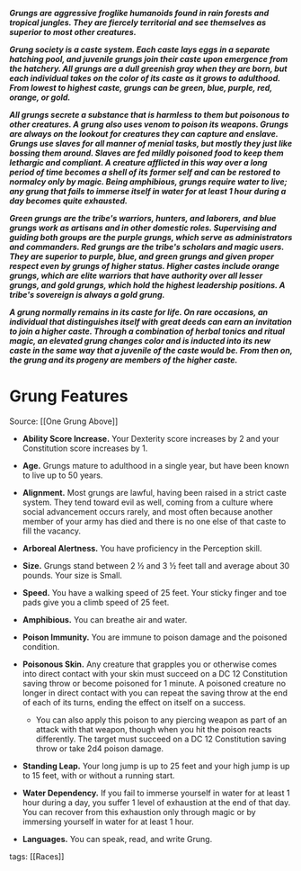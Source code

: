 _**Grungs are aggressive froglike humanoids found in rain forests and tropical jungles. They are fiercely territorial and see themselves as superior to most other creatures.**_

_**Grung society is a caste system. Each caste lays eggs in a separate hatching pool, and juvenile grungs join their caste upon emergence from the hatchery. All grungs are a dull greenish gray when they are born, but each individual takes on the color of its caste as it grows to adulthood. From lowest to highest caste, grungs can be green, blue, purple, red, orange, or gold.**_

_**All grungs secrete a substance that is harmless to them but poisonous to other creatures. A grung also uses venom to poison its weapons. Grungs are always on the lookout for creatures they can capture and enslave. Grungs use slaves for all manner of menial tasks, but mostly they just like bossing them around. Slaves are fed mildly poisoned food to keep them lethargic and compliant. A creature afflicted in this way over a long period of time becomes a shell of its former self and can be restored to normalcy only by magic. Being amphibious, grungs require water to live; any grung that fails to immerse itself in water for at least 1 hour during a day becomes quite exhausted.**_

_**Green grungs are the tribe's warriors, hunters, and laborers, and blue grungs work as artisans and in other domestic roles. Supervising and guiding both groups are the purple grungs, which serve as administrators and commanders. Red grungs are the tribe's scholars and magic users. They are superior to purple, blue, and green grungs and given proper respect even by grungs of higher status. Higher castes include orange grungs, which are elite warriors that have authority over all lesser grungs, and gold grungs, which hold the highest leadership positions. A tribe's sovereign is always a gold grung.**_

_**A grung normally remains in its caste for life. On rare occasions, an individual that distinguishes itself with great deeds can earn an invitation to join a higher caste. Through a combination of herbal tonics and ritual magic, an elevated grung changes color and is inducted into its new caste in the same way that a juvenile of the caste would be. From then on, the grung and its progeny are members of the higher caste.**_

# Grung Features

Source: [[One Grung Above]]

-   **Ability Score Increase.** Your Dexterity score increases by 2 and your Constitution score increases by 1.

-   **Age.** Grungs mature to adulthood in a single year, but have been known to live up to 50 years.

-   **Alignment.** Most grungs are lawful, having been raised in a strict caste system. They tend toward evil as well, coming from a culture where social advancement occurs rarely, and most often because another member of your army has died and there is no one else of that caste to fill the vacancy.

-   **Arboreal Alertness.** You have proficiency in the Perception skill.

-   **Size.** Grungs stand between 2 ½ and 3 ½ feet tall and average about 30 pounds. Your size is Small.

-   **Speed.** You have a walking speed of 25 feet. Your sticky finger and toe pads give you a climb speed of 25 feet.

-   **Amphibious.** You can breathe air and water.

-   **Poison Immunity.** You are immune to poison damage and the poisoned condition.

-   **Poisonous Skin.** Any creature that grapples you or otherwise comes into direct contact with your skin must succeed on a DC 12 Constitution saving throw or become poisoned for 1 minute. A poisoned creature no longer in direct contact with you can repeat the saving throw at the end of each of its turns, ending the effect on itself on a success.
    -   You can also apply this poison to any piercing weapon as part of an attack with that weapon, though when you hit the poison reacts differently. The target must succeed on a DC 12 Constitution saving throw or take 2d4 poison damage.

-   **Standing Leap.** Your long jump is up to 25 feet and your high jump is up to 15 feet, with or without a running start.

-   **Water Dependency.** If you fail to immerse yourself in water for at least 1 hour during a day, you suffer 1 level of exhaustion at the end of that day. You can recover from this exhaustion only through magic or by immersing yourself in water for at least 1 hour.

-   **Languages.** You can speak, read, and write Grung.

tags: [[Races]]